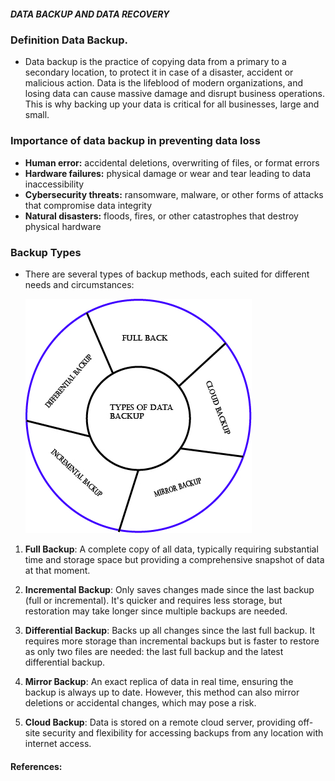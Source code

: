 ##### DATA BACKUP AND DATA RECOVERY

### Definition Data Backup.

+ Data backup is the practice of copying data from a primary to a secondary location, to protect it in case of a disaster, accident or malicious action. Data is the lifeblood of modern organizations, and losing data can cause massive damage and disrupt business operations. This is why backing up your data is critical for all businesses, large and small.

### Importance of data backup in preventing data loss

+ **Human error:** accidental deletions, overwriting of files, or format errors
+ **Hardware failures:** physical damage or wear and tear leading to data inaccessibility
+ **Cybersecurity threats:** ransomware, malware, or other forms of attacks that compromise data integrity
+ **Natural disasters:** floods, fires, or other catastrophes that destroy physical hardware

### Backup Types

- There are several types of backup methods, each suited for different needs and circumstances:
  
  ![The types of data backup](/images/Types-of-data-backup.jpg)



1.  **Full Backup**: A complete copy of all data, typically requiring substantial time and storage space but providing a comprehensive snapshot of data at that moment.
   
2.  **Incremental Backup**: Only saves changes made since the last backup (full or incremental). It's quicker and requires less storage, but restoration may take longer since multiple backups are needed.

3.  **Differential Backup**: Backs up all changes since the last full backup. It requires more storage than incremental backups but is faster to restore as only two files are needed: the last full backup and the latest differential backup.

4.  **Mirror Backup**: An exact replica of data in real time, ensuring the backup is always up to date. However, this method can also mirror deletions or accidental changes, which may pose a risk.

5.  **Cloud Backup**: Data is stored on a remote cloud server, providing off-site security and flexibility for accessing backups from any location with internet access.



#### References:
